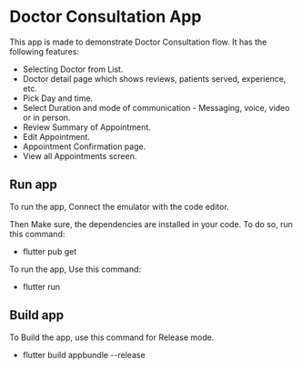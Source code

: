 # Doctor Consultation App

This app is made to demonstrate Doctor Consultation flow.
It has the following features:
- Selecting Doctor from List.
- Doctor detail page which shows reviews, patients served, experience, etc.
- Pick Day and time.
- Select Duration and mode of communication - Messaging, voice, video or in person.
- Review Summary of Appointment.
- Edit Appointment.
- Appointment Confirmation page.
- View all Appointments screen.

## Run app

To run the app, Connect the emulator with the code editor.

Then Make sure, the dependencies are installed in your code. To do so, run this command:

- flutter pub get

To run the app, Use this command:

- flutter run


## Build app

To Build the app, use this command for Release mode.

- flutter build appbundle --release

